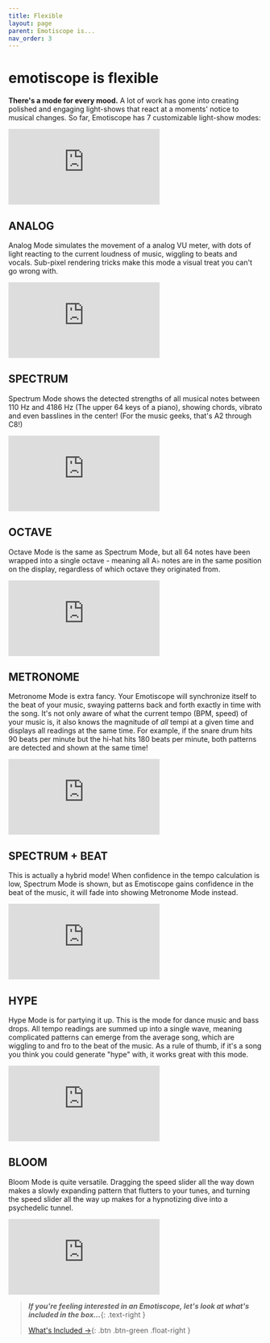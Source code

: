 ```yaml
---
title: Flexible
layout: page
parent: Emotiscope is...
nav_order: 3
---
```


# emotiscope&nbsp;is **flexible**

**There's a mode for every mood.** A lot of work has gone into creating polished and engaging light-shows that react at a moments' notice to musical changes. So far, Emotiscope has 7 customizable light-show modes:

<iframe class="youtube-video" src="https://www.youtube.com/embed/SXX167ymKAM" title="YouTube video player" frameborder="0" allow="accelerometer; autoplay; clipboard-write; encrypted-media; gyroscope; picture-in-picture; web-share" allowfullscreen></iframe>

## **ANALOG**

Analog Mode simulates the movement of a analog VU meter, with dots of light reacting to the current loudness of music, wiggling to beats and vocals. Sub-pixel rendering tricks make this mode a visual treat you can't go wrong with.

<iframe class="youtube-video" src="https://www.youtube.com/embed/SXX167ymKAM" title="YouTube video player" frameborder="0" allow="accelerometer; autoplay; clipboard-write; encrypted-media; gyroscope; picture-in-picture; web-share" allowfullscreen></iframe>

## **SPECTRUM**

Spectrum Mode shows the detected strengths of all musical notes between 110 Hz and 4186 Hz (The upper 64 keys of a piano), showing chords, vibrato and even basslines in the center! (For the music geeks, that's A2 through C8!)

<iframe class="youtube-video" src="https://www.youtube.com/embed/SXX167ymKAM" title="YouTube video player" frameborder="0" allow="accelerometer; autoplay; clipboard-write; encrypted-media; gyroscope; picture-in-picture; web-share" allowfullscreen></iframe>

## **OCTAVE**

Octave Mode is the same as Spectrum Mode, but all 64 notes have been wrapped into a single octave - meaning all A♭ notes are in the same position on the display, regardless of which octave they originated from.

<iframe class="youtube-video" src="https://www.youtube.com/embed/SXX167ymKAM" title="YouTube video player" frameborder="0" allow="accelerometer; autoplay; clipboard-write; encrypted-media; gyroscope; picture-in-picture; web-share" allowfullscreen></iframe>

## **METRONOME**

Metronome Mode is extra fancy. Your Emotiscope will synchronize itself to the beat of your music, swaying patterns back and forth exactly in time with the song. It's not only aware of what the current tempo (BPM, speed) of your music is, it also knows the magnitude of *all* tempi at a given time and displays all readings at the same time. For example, if the snare drum hits 90 beats per minute but the hi-hat hits 180 beats per minute, both patterns are detected and shown at the same time!

<iframe class="youtube-video" src="https://www.youtube.com/embed/SXX167ymKAM" title="YouTube video player" frameborder="0" allow="accelerometer; autoplay; clipboard-write; encrypted-media; gyroscope; picture-in-picture; web-share" allowfullscreen></iframe>

## **SPECTRUM + BEAT**

This is actually a hybrid mode! When confidence in the tempo calculation is low, Spectrum Mode is shown, but as Emotiscope gains confidence in the beat of the music, it will fade into showing Metronome Mode instead.

<iframe class="youtube-video" src="https://www.youtube.com/embed/SXX167ymKAM" title="YouTube video player" frameborder="0" allow="accelerometer; autoplay; clipboard-write; encrypted-media; gyroscope; picture-in-picture; web-share" allowfullscreen></iframe>

## **HYPE**

Hype Mode is for partying it up. This is the mode for dance music and bass drops. All tempo readings are summed up into a single wave, meaning complicated patterns can emerge from the average song, which are wiggling to and fro to the beat of the music. As a rule of thumb, if it's a song you think you could generate "hype" with, it works great with this mode.

<iframe class="youtube-video" src="https://www.youtube.com/embed/SXX167ymKAM" title="YouTube video player" frameborder="0" allow="accelerometer; autoplay; clipboard-write; encrypted-media; gyroscope; picture-in-picture; web-share" allowfullscreen></iframe>

## **BLOOM**

Bloom Mode is quite versatile. Dragging the speed slider all the way down makes a slowly expanding pattern that flutters to your tunes, and turning the speed slider all the way up makes for a hypnotizing dive into a psychedelic tunnel.

<iframe class="youtube-video" src="https://www.youtube.com/embed/SXX167ymKAM" title="YouTube video player" frameborder="0" allow="accelerometer; autoplay; clipboard-write; encrypted-media; gyroscope; picture-in-picture; web-share" allowfullscreen></iframe>

> ***If you're feeling interested in an Emotiscope, let's look at what's included in the box...***{: .text-right }
> 
> [What's Included →](https://emotiscope.rocks/whats_included.html){: .btn .btn-green .float-right }
